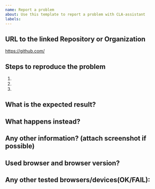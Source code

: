 ```yaml
---
name: Report a problem
about: Use this template to report a problem with CLA-assistant
labels:
---
```


<!--

Thank you for considering to contribute to CLA Assistant.

Please kindly look into the [most common issues and solutions](https://github.com/chaance/cla-assistant/blob/main/COMMON_ISSUES.md) before creating the issue.

Please provide as much information as you can. This help a lot in a quick response and resolving the problem.
-->

## URL to the linked Repository or Organization

https://github.com/
## Steps to reproduce the problem

1.
2.
3.

## What is the expected result?

## What happens instead?


## Any other information? (attach screenshot if possible)

## Used browser and browser version?

## Any other tested browsers/devices(OK/FAIL):


